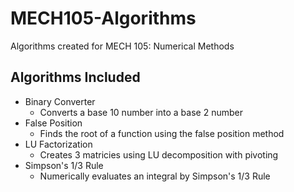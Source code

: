 # MECH105-Algorithms
Algorithms created for MECH 105: Numerical Methods

## Algorithms Included
- Binary Converter
  - Converts a base 10 number into a base 2 number
- False Position 
  - Finds the root of a function using the false position method
- LU Factorization
  - Creates 3 matricies using LU decomposition with pivoting
- Simpson's 1/3 Rule
  - Numerically evaluates an integral by Simpson's 1/3 Rule 
